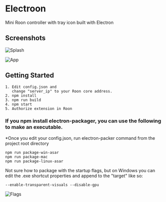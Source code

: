 # Electroon
Mini Roon controller with tray icon built with Electron

## Screenshots
![Splash](https://github.com/wwwizzarrdry/Electroon/blob/master/splashscreen.PNG)

![App](https://github.com/wwwizzarrdry/Electroon/blob/master/trayapp.PNG)



## Getting Started
```
1. Edit config.json and
   change "server_ip" to your Roon core address.
2. npm install
3. npm run build
4. npm start
5. Authorize extension in Roon
```
### If you npm install electron-packager, you can use the following to make an executable. 
*Once you edit your config.json, run electron-packer command from the project root directory
```
npm run package-win-asar
npm run package-mac
npm run package-linux-asar
```
Not sure how to package with the startup flags, but on Windows you can edit the .exe shortcut properties and append to the "target" like so:
```
--enable-transparent-visuals --disable-gpu
```
![Flags](https://github.com/wwwizzarrdry/Electroon/blob/master/flags.PNG)
  

